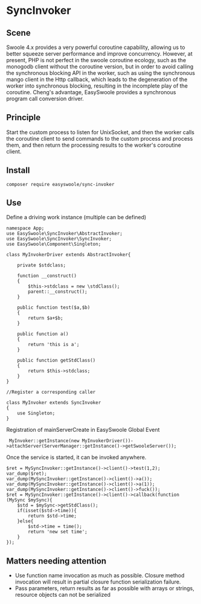 # SyncInvoker

## Scene

Swoole 4.x provides a very powerful coroutine capability, allowing us to better squeeze server performance and improve concurrency. However, at present, PHP is not perfect in the swoole coroutine ecology, such as the monogodb client without the coroutine version, but in order to avoid calling the synchronous blocking API in the worker, such as using the synchronous mango client in the Http callback, which leads to the degeneration of the worker into synchronous blocking, resulting in the incomplete play of the coroutine. Cheng's advantage, EasySwoole provides a synchronous program call conversion driver.

## Principle

Start the custom process to listen for UnixSocket, and then the worker calls the coroutine client to send commands to the custom process and process them, and then return the processing results to the worker's coroutine client.

## Install

```
composer require easyswoole/sync-invoker
```

## Use

Define a driving work instance (multiple can be defined)

```
namespace App;
use EasySwoole\SyncInvoker\AbstractInvoker;
use EasySwoole\SyncInvoker\SyncInvoker;
use EasySwoole\Component\Singleton;

class MyInvokerDriver extends AbstractInvoker{

    private $stdclass;

    function __construct()
    {
        $this->stdclass = new \stdClass();
        parent::__construct();
    }

    public function test($a,$b)
    {
        return $a+$b;
    }

    public function a()
    {
        return 'this is a';
    }

    public function getStdClass()
    {
        return $this->stdclass;
    }
}

//Register a corresponding caller

class MyInvoker extends SyncInvoker
{
    use Singleton;
}
```

Registration of mainServerCreate in EasySwoole Global Event

```
 MyInvoker::getInstance(new MyInvokerDriver())->attachServer(ServerManager::getInstance()->getSwooleServer());
```

Once the service is started, it can be invoked anywhere.

```
$ret = MySyncInvoker::getInstance()->client()->test(1,2);
var_dump($ret);
var_dump(MySyncInvoker::getInstance()->client()->a());
var_dump(MySyncInvoker::getInstance()->client()->a(1));
var_dump(MySyncInvoker::getInstance()->client()->fuck());
$ret = MySyncInvoker::getInstance()->client()->callback(function (MySync $mySync){
    $std = $mySync->getStdClass();
    if(isset($std->time)){
        return $std->time;
    }else{
        $std->time = time();
        return 'new set time';
    }
});
```

## Matters needing attention

- Use function name invocation as much as possible. Closure method invocation will result in partial closure function serialization failure.
- Pass parameters, return results as far as possible with arrays or strings, resource objects can not be serialized